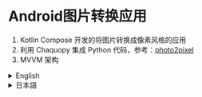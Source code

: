 # Android图片转换应用

1. Kotlin Compose 开发的将图片转换成像素风格的应用
2. 利用 Chaquopy 集成 Python 代码，参考：[photo2pixel](https://github.com/Jzou44/photo2pixel)
3. MVVM 架构

<details>
<summary>English</summary>

# Image Conversion App

1. An image conversion app developed with Kotlin Compose to transform images into pixel art style.
2. Integrates Python code execution using Chaquopy, referencing [photo2pixel](https://github.com/Jzou44/photo2pixel).
3. Built with the MVVM architecture.

</details>

<details>
<summary>日本語</summary>

# 画像変換アプリ

1. Kotlin Compose を使用して開発された画像をピクセルアート風に変換するアプリです。
2. Chaquopy を利用して Python コードを実行し、[photo2pixel](https://github.com/Jzou44/photo2pixel) を参考にしています。
3. MVVM アーキテクチャを使用しています。

</details>
